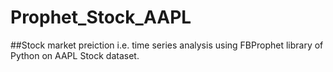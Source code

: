 # Prophet_Stock_AAPL

##Stock market preiction i.e. time series analysis using FBProphet library of Python on AAPL Stock dataset.
